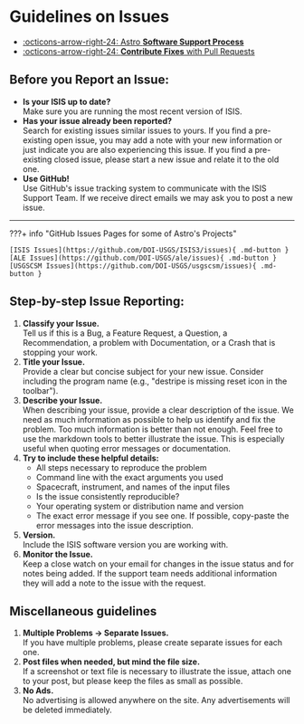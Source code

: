 # Guidelines on Issues

<div class="grid cards" markdown>

- [:octicons-arrow-right-24: Astro __Software Support Process__](../../how-to-guides/software-management/software-support.md)
- [:octicons-arrow-right-24: __Contribute Fixes__ with Pull Requests](../../how-to-guides/software-management/guidelines-for-pull-requests.md)

</div>

## Before you Report an Issue:

  - **Is your ISIS up to date?**  
    Make sure you are running the most recent version of ISIS.
  - **Has your issue already been reported?**  
    Search for existing issues similar issues to yours. If you find a
    pre-existing open issue, you may add a note with your new
    information or just indicate you are also experiencing this issue.
    If you find a pre-existing closed issue, please start a new issue
    and relate it to the old one.
  - **Use GitHub!**  
    Use GitHub's issue tracking system to communicate with the ISIS Support
    Team. If we receive direct emails we may ask you to post a new
    issue.

-----
???+ info "GitHub Issues Pages for some of Astro's Projects"

    [ISIS Issues](https://github.com/DOI-USGS/ISIS3/issues){ .md-button } 
    [ALE Issues](https://github.com/DOI-USGS/ale/issues){ .md-button }
    [USGSCSM Issues](https://github.com/DOI-USGS/usgscsm/issues){ .md-button }

## Step-by-step Issue Reporting:

1.  **Classify your Issue.**  
    Tell us if this is a Bug, a Feature Request, a Question, a
    Recommendation, a problem with Documentation, or a Crash that is
    stopping your work.
1.  **Title your Issue.**  
    Provide a clear but concise subject for your new issue. Consider
    including the program name (e.g., "destripe is missing reset icon in
    the toolbar").
1.  **Describe your Issue.**  
    When describing your issue, provide a clear description of the
    issue. We need as much information as possible to help us identify
    and fix the problem. Too much information is better than not enough.
    Feel free to use the markdown tools to better illustrate the issue.
    This is especially useful when quoting error messages or
    documentation.
1.  **Try to include these helpful details:**  
      - All steps necessary to reproduce the problem
      - Command line with the exact arguments you used
      - Spacecraft, instrument, and names of the input files
      - Is the issue consistently reproducible?
      - Your operating system or distribution name and version
      - The exact error message if you see one. If possible, copy-paste the error
        messages into the issue description.
1.  **Version.**  
    Include the ISIS software version you are working with.
1.  **Monitor the Issue.**  
    Keep a close watch on your email for changes in the issue status and
    for notes being added. If the support team needs additional
    information they will add a note to the issue with the request.

## Miscellaneous guidelines

1.  **Multiple Problems → Separate Issues.**  
    If you have multiple problems, please create separate issues for
    each one.
1.  **Post files when needed, but mind the file size.**  
    If a screenshot or text file is necessary to illustrate the issue,
    attach one to your post, but please keep the files as small as
    possible.
1.  **No Ads.**  
    No advertising is allowed anywhere on the site. Any advertisements
    will be deleted immediately.
